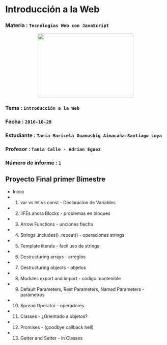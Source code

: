 # Introducción a la Web
### Materia : `Tecnologías Web con JavaScript`

<p align="center">
<img src="http://www.javatpoint.com/images/javascript/javascript_logo.png" width="300" height="200">
</p>

### Tema : `Introducción a la Web` 
### Fecha : `2016-10-28`
### Estudiante : `Tania Maricela Guamushig Aimacaña-Santiago Loya`
### Profesor : `Tania Calle - Adrian Eguez`
### Número de informe : `1`

<a name="cabecera"></a>
## Proyecto Final primer Bimestre


+  Inicio
+ 1. var vs let vs const - Declaracion de Variables
+ 2. IIFEs ahora Blocks - problemas en bloques
+ 3. Arrow Functions - unciones flecha
+ 4. Strings .includes() .repeat() - operaciones strings
+ 5. Template literals - facil uso de strings
+ 6. Destructuring arrays - arreglos
+ 7. Destructuring objects - objetos
+ 8. Modules export and import - código mantenible
+ 9. Default Parameters, Rest Parameters, Named Parameters - parámetros
+ 10. Spread Operator - operadores
+ 11. Classes  - ¿Orientado a objetos?
+ 12. Promises - (goodbye callback hell)
+ 13. Getter and Setter - in Classes